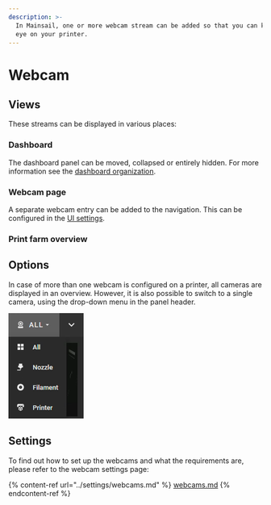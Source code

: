 ```yaml
---
description: >-
  In Mainsail, one or more webcam stream can be added so that you can keep an
  eye on your printer.
---
```


# Webcam

## Views

These streams can be displayed in various places:

### Dashboard

The dashboard panel can be moved, collapsed or entirely hidden. For more information see the [dashboard organization](dashboard-organisation.md).

### Webcam page

A separate webcam entry can be added to the navigation. This can be configured in the [UI settings](../settings/ui-settings.md).

### Print farm overview



## Options

In case of more than one webcam is configured on a printer, all cameras are displayed in an overview. However, it is also possible to switch to a single camera, using the drop-down menu in the panel header.

![](<../../.gitbook/assets/grafik (1).png>)

## Settings

To find out how to set up the webcams and what the requirements are, please refer to the webcam settings page:

{% content-ref url="../settings/webcams.md" %}
[webcams.md](../settings/webcams.md)
{% endcontent-ref %}
